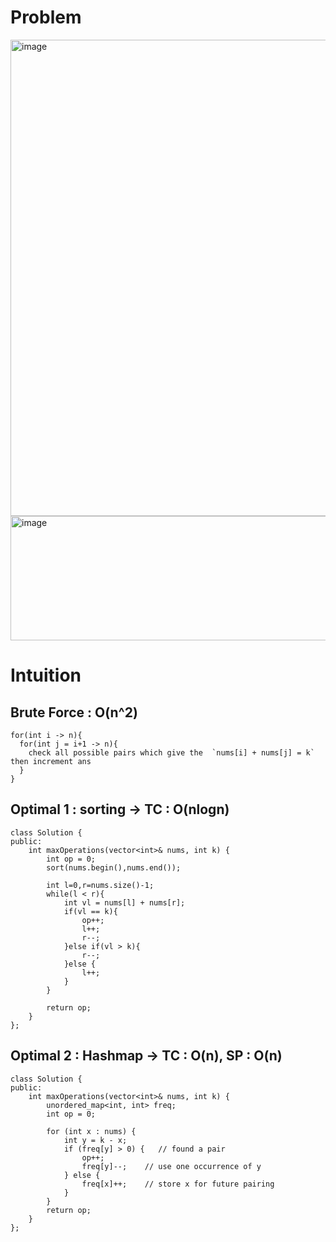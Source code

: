 # Problem
<img width="1020" height="762" alt="image" src="https://github.com/user-attachments/assets/d0f3011c-1ad6-4e47-b3ef-2d31c748aa4e" />
<img width="801" height="199" alt="image" src="https://github.com/user-attachments/assets/11cb56b4-1224-40cb-943a-e090f130bd0e" />

# Intuition
## Brute Force : O(n^2) 
```
for(int i -> n){
  for(int j = i+1 -> n){
    check all possible pairs which give the  `nums[i] + nums[j] = k` then increment ans
  }
}
```
## Optimal 1 : sorting -> TC : O(nlogn)
```
class Solution {
public:
    int maxOperations(vector<int>& nums, int k) {
        int op = 0;
        sort(nums.begin(),nums.end());

        int l=0,r=nums.size()-1;
        while(l < r){
            int vl = nums[l] + nums[r];
            if(vl == k){
                op++;
                l++;
                r--;
            }else if(vl > k){
                r--;
            }else {
                l++;
            }
        }

        return op;
    }
};
```

## Optimal 2 : Hashmap -> TC : O(n), SP : O(n)
```
class Solution {
public:
    int maxOperations(vector<int>& nums, int k) {
        unordered_map<int, int> freq;
        int op = 0;

        for (int x : nums) {
            int y = k - x;
            if (freq[y] > 0) {   // found a pair
                op++;
                freq[y]--;    // use one occurrence of y
            } else {
                freq[x]++;    // store x for future pairing
            }
        }
        return op;
    }
};
```
